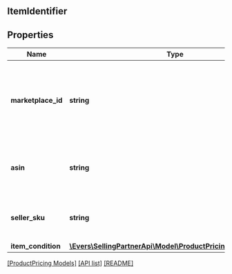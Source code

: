 ## ItemIdentifier

## Properties

Name | Type | Description | Notes
------------ | ------------- | ------------- | -------------
**marketplace_id** | **string** | A marketplace identifier. Specifies the marketplace from which prices are returned. |
**asin** | **string** | The Amazon Standard Identification Number (ASIN) of the item. | [optional]
**seller_sku** | **string** | The seller stock keeping unit (SKU) of the item. | [optional]
**item_condition** | [**\Evers\SellingPartnerApi\Model\ProductPricing\ConditionType**](ConditionType.md) |  |

[[ProductPricing Models]](../) [[API list]](../../Api) [[README]](../../../README.md)
